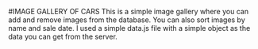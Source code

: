 #IMAGE GALLERY OF CARS
This is a simple image gallery where you can add and remove images from the database. You can also sort images by name and sale date.
I used a simple data.js file with a simple object as the data you can get from the server.